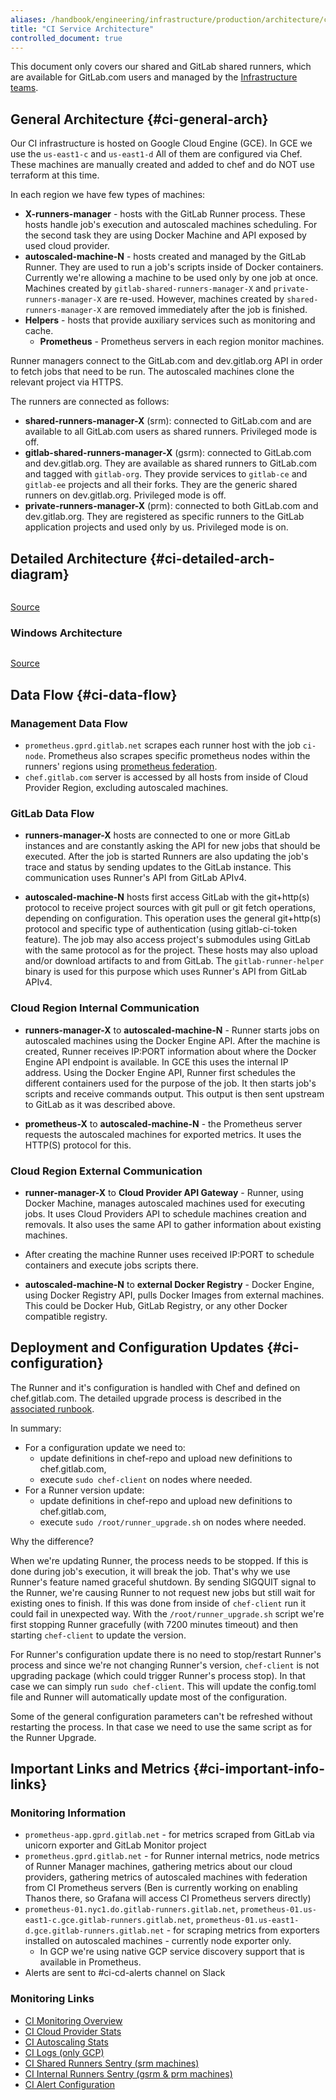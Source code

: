 ```yaml
---
aliases: /handbook/engineering/infrastructure/production/architecture/ci-architecture.html
title: "CI Service Architecture"
controlled_document: true
---
```


This document only covers our shared and GitLab shared runners, which are
available for GitLab.com users and managed by the [Infrastructure teams](../).

## General Architecture {#ci-general-arch}

Our CI infrastructure is hosted on Google Cloud Engine (GCE). In GCE we
use the `us-east1-c` and `us-east1-d`  All of them are configured via
Chef. These machines are manually created and added to chef and do NOT
use terraform at this time.

In each region we have few types of machines:

- **X-runners-manager** - hosts with the GitLab Runner process. These hosts
  handle job's execution and autoscaled machines scheduling. For the second task
  they are using Docker Machine and API exposed by used cloud provider.
- **autoscaled-machine-N** - hosts created and managed by the GitLab Runner.
  They are used to run a job's scripts inside of Docker containers. Currently
  we're allowing a machine to be used only by one job at once. Machines created
  by `gitlab-shared-runners-manager-X` and `private-runners-manager-X` are
  re-used. However, machines created by `shared-runners-manager-X` are removed
  immediately after the job is finished.
- **Helpers** - hosts that provide auxiliary services such as monitoring and
  cache.
  - **Prometheus** - Prometheus servers in each region monitor machines.

Runner managers connect to the GitLab.com and dev.gitlab.org API in order to
fetch jobs that need to be run. The autoscaled machines clone the relevant
project via HTTPS.

The runners are connected as follows:

- **shared-runners-manager-X** (srm): connected to GitLab.com and are available
  to all GitLab.com users as shared runners.  Privileged mode is off.
- **gitlab-shared-runners-manager-X** (gsrm): connected to GitLab.com and
  dev.gitlab.org. They are available as shared runners to GitLab.com and tagged
  with `gitlab-org`. They provide services to `gitlab-ce` and `gitlab-ee`
  projects and all their forks. They are the generic shared runners on
  dev.gitlab.org. Privileged mode is off.
- **private-runners-manager-X** (prm): connected to both GitLab.com and
  dev.gitlab.org. They are registered as specific runners to the GitLab
  application projects and used only by us. Privileged mode is on.

## Detailed Architecture {#ci-detailed-arch-diagram}

<img src="/images/handbook/engineering/infrastructure/production-architecture/ci-cd-gce-arch.png" alt="">

[Source](https://docs.google.com/drawings/d/1tskQW-dCHNMN-f6mfrtbcWRGKC4vZzg5UiQrpR28wTU/edit?usp=sharing)

### Windows Architecture

<img src="/images/handbook/engineering/infrastructure/production-architecture/windows-ci-cd.png" alt="">

[Source](https://docs.google.com/drawings/d/1oApCYUuh7ft8hnm9ToWjG8Ce9g1Hvo8MKTBL5DtjDk8/edit)

## Data Flow {#ci-data-flow}

### Management Data Flow

- `prometheus.gprd.gitlab.net` scrapes each runner host with the job `ci-node`.
   Prometheus also scrapes specific prometheus nodes within the runners' regions
   using [prometheus federation](https://prometheus.io/docs/prometheus/latest/federation/).
- `chef.gitlab.com` server is accessed by all hosts from inside of Cloud
   Provider Region, excluding autoscaled machines.

### GitLab Data Flow

- **runners-manager-X** hosts are connected to one or more GitLab instances and
  are constantly asking the API for new jobs that should be executed. After the
  job is started Runners are also updating the job's trace and status by sending
  updates to the GitLab instance. This communication uses Runner's API from
  GitLab APIv4.

- **autoscaled-machine-N** hosts first access GitLab with the git+http(s)
  protocol to receive project sources with git pull or git fetch operations,
  depending on configuration. This operation uses the general git+http(s)
  protocol and specific type of authentication (using gitlab-ci-token feature).
  The job may also access project's submodules using GitLab with the same
  protocol as for the project. These hosts may also upload and/or download
  artifacts to and from GitLab. The `gitlab-runner-helper` binary is used for
  this purpose which uses Runner's API from GitLab APIv4.

### Cloud Region Internal Communication

- **runners-manager-X** to **autoscaled-machine-N** - Runner starts jobs
  on autoscaled machines using the Docker Engine API. After the machine
  is created, Runner receives IP:PORT information about where the Docker
  Engine API endpoint is available. In GCE this uses the internal IP
  address. Using the Docker Engine API, Runner first schedules the
  different containers used for the purpose of the job. It then starts
  job's scripts and receive commands output. This output is then sent
  upstream to GitLab as it was described above.

- **prometheus-X** to **autoscaled-machine-N** - the Prometheus server requests
  the autoscaled machines for exported metrics. It uses the HTTP(S) protocol for
  this.

### Cloud Region External Communication

- **runner-manager-X** to **Cloud Provider API Gateway** - Runner, using Docker
  Machine, manages autoscaled machines used for executing jobs. It uses Cloud
  Providers API to schedule machines creation and removals. It also uses the
  same API to gather information about existing machines.

- After creating the machine Runner uses received IP:PORT to schedule containers
  and execute jobs scripts there.

- **autoscaled-machine-N** to **external Docker Registry** - Docker Engine,
  using Docker Registry API, pulls Docker Images from external machines. This
  could be Docker Hub, GitLab Registry, or any other Docker compatible registry.

## Deployment and Configuration Updates {#ci-configuration}

The Runner and it's configuration is handled with Chef and defined on
chef.gitlab.com. The detailed upgrade process is described in the [associated runbook](https://gitlab.com/gitlab-com/runbooks/blob/master/howto/update-gitlab-runner-on-managers.md).

In summary:

- For a configuration update we need to:
  - update definitions in chef-repo and upload new definitions to
    chef.gitlab.com,
  - execute `sudo chef-client` on nodes where needed.
- For a Runner version update:
  - update definitions in chef-repo and upload new definitions to
    chef.gitlab.com,
  - execute `sudo /root/runner_upgrade.sh` on nodes where needed.

Why the difference?

When we're updating Runner, the process needs to be stopped. If this is done
during job's execution, it will break the job. That's why we use Runner's
feature named graceful shutdown. By sending SIGQUIT signal to the Runner, we're
causing Runner to not request new jobs but still wait for existing ones to
finish. If this was done from inside of `chef-client` run it could fail in
unexpected way. With the `/root/runner_upgrade.sh` script we're first stopping
Runner gracefully (with 7200 minutes timeout) and then starting `chef-client` to
update the version.

For Runner's configuration update there is no need to stop/restart Runner's
process and since we're not changing Runner's version, `chef-client` is not
upgrading package (which could trigger Runner's process stop). In that case we
can simply run `sudo chef-client`. This will update the config.toml file and
Runner will automatically update most of the configuration.

Some of the general configuration parameters can't be refreshed without
restarting the process. In that case we need to use the same script as for the
Runner Upgrade.

## Important Links and Metrics {#ci-important-info-links}

### Monitoring Information

- `prometheus-app.gprd.gitlab.net` - for metrics scraped from GitLab via unicorn
  exporter and GitLab Monitor project
- `prometheus.gprd.gitlab.net` - for Runner internal metrics, node metrics of
  Runner Manager machines, gathering metrics about our cloud providers,
  gathering metrics of autoscaled machines with federation from CI Prometheus
  servers (Ben is currently working on enabling Thanos there, so Grafana will
  access CI Prometheus servers directly)
- `prometheus-01.nyc1.do.gitlab-runners.gitlab.net`,
  `prometheus-01.us-east1-c.gce.gitlab-runners.gitlab.net`,
  `prometheus-01.us-east1-d.gce.gitlab-runners.gitlab.net` - for scraping
  metrics from exporters installed on autoscaled machines - currently node
  exporter only.
  - In GCP we're using native GCP service discovery support that is available in
    Prometheus.
- Alerts are sent to #ci-cd-alerts channel on Slack

### Monitoring Links

- [CI Monitoring Overview](https://dashboards.gitlab.net/d/000000159/ci)
- [CI Cloud Provider Stats](https://dashboards.gitlab.net/d/sXVh89Imk/ci-autoscaling-providers)
- [CI Autoscaling Stats](https://dashboards.gitlab.net/d/sv_pUrImz/ci-autoscaled-machines-metrics)
- [CI Logs (only GCP)](https://log.gprd.gitlab.net/goto/28a7ad7581fa7e86d519247a5456addd)
- [CI Shared Runners Sentry (srm machines)](https://sentry.gitlab.net/gitlab/shared-gitlab-runners/)
- [CI Internal Runners Sentry (gsrm & prm machines)](https://sentry.gitlab.net/gitlab/internal-gitlab-runners/)
- [CI Alert Configuration](https://gitlab.com/gitlab-com/runbooks/blob/master/alerts/gitlab-com-ci.yml)
